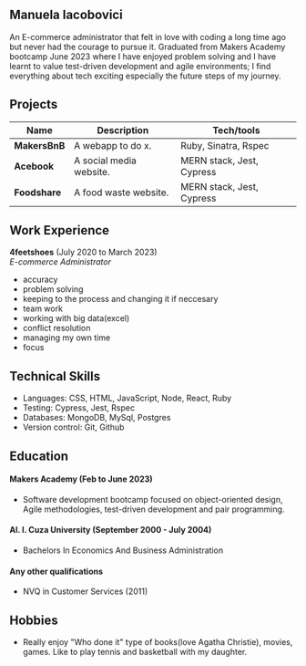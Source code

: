 ## Manuela Iacobovici

An E-commerce administrator that felt in love with coding a long time ago but never had the courage to pursue it. Graduated from Makers Academy bootcamp June 2023 where I have enjoyed problem solving and I have learnt to value test-driven development and agile environments; I find everything about tech exciting especially the future steps of my journey.

## Projects

| Name                         | Description             | Tech/tools                |
| ---------------------------- | ----------------------- | ------------------------- |
| **MakersBnB**                | A webapp to do x.       | Ruby, Sinatra, Rspec      |
| **Acebook**                  | A social media website. | MERN stack, Jest, Cypress |
| **Foodshare**                | A food waste website.   | MERN stack, Jest, Cypress |

## Work Experience

**4feetshoes** (July 2020 to March 2023)  
_E-commerce Administrator_
* accuracy
* problem solving
* keeping to the process and changing it if neccesary
* team work
* working with big data(excel)
* conflict resolution
* managing my own time
* focus

## Technical Skills

* Languages: CSS, HTML, JavaScript, Node, React, Ruby
* Testing: Cypress, Jest, Rspec
* Databases: MongoDB, MySql, Postgres
* Version control: Git, Github

## Education

#### Makers Academy (Feb to June 2023) 
- Software development bootcamp focused on object-oriented design, Agile methodologies, test-driven development and pair programming. 

#### Al. I. Cuza University (September 2000 - July 2004)

- Bachelors In Economics And Business Administration

#### Any other qualifications

- NVQ in Customer Services (2011)

## Hobbies

- Really enjoy "Who done it" type of books(love Agatha Christie), movies, games. Like to play tennis and basketball with my daughter. 
